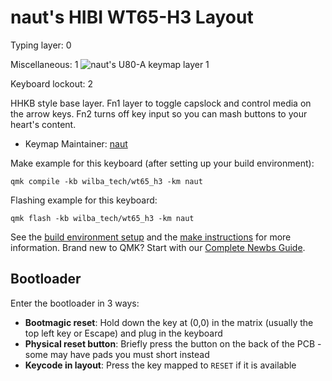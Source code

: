 # naut's HIBI WT65-H3 Layout

Typing layer: 0

Miscellaneous: 1
![naut's U80-A keymap layer 1](https://i.imgur.com/FJom2Bu.jpg)

Keyboard lockout: 2

HHKB style base layer. Fn1 layer to toggle capslock and control media on the arrow keys. Fn2 turns off key input so you can mash buttons to your heart's content.

* Keymap Maintainer: [naut](https://github.com/nautxx)  

Make example for this keyboard (after setting up your build environment):

    qmk compile -kb wilba_tech/wt65_h3 -km naut

Flashing example for this keyboard:

    qmk flash -kb wilba_tech/wt65_h3 -km naut

See the [build environment setup](https://docs.qmk.fm/#/getting_started_build_tools) and the [make instructions](https://docs.qmk.fm/#/getting_started_make_guide) for more information. Brand new to QMK? Start with our [Complete Newbs Guide](https://docs.qmk.fm/#/newbs).

## Bootloader

Enter the bootloader in 3 ways:

* **Bootmagic reset**: Hold down the key at (0,0) in the matrix (usually the top left key or Escape) and plug in the keyboard
* **Physical reset button**: Briefly press the button on the back of the PCB - some may have pads you must short instead
* **Keycode in layout**: Press the key mapped to `RESET` if it is available

